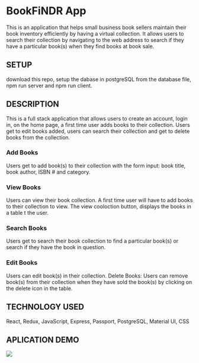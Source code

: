 # BookFiNDR App
This is an application that helps small business book sellers maintain their book inventory efficiently by having a virtual collection. It allows users to search their collection by navigating to the web address to search if they have a particular book(s) when they find books at book sale.

## SETUP
download this repo, setup the dabase in postgreSQL from the database file,
npm run server and npm run client.

## DESCRIPTION
This is a full stack application that allows users to create an account, login in, on the home page, a first time user adds books to their collection. Users get to edit books added, users can search their collection and get to delete books from the collection.

### Add Books
Users get to add book(s) to their collection with the form input: book title, book author, ISBN # and category.

### View Books
Users can view their book collection. A first time user will have to add books to their collection to view. The view cooloction button, displays the books in a table t the user.

### Search Books
Users get to search their book collection to find a particular book(s) or search if they have the book in question.

### Edit Books
Users can edit book(s) in their collection.
Delete Books: Users can remove book(s) from their collection when they have sold the book(s) by clicking on the delete icon in the table.

## TECHNOLOGY USED

React, Redux, JavaScript, Express, Passport, PostgreSQL, Material UI, CSS 

## APLICATION DEMO

![](public/images/solo_addBook.gif)




